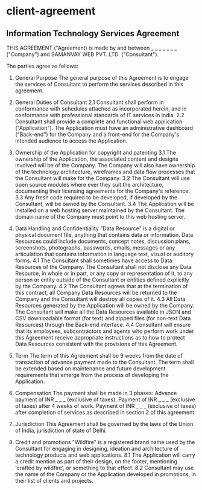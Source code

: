 # client-agreement
## Information Technology Services Agreement

THIS AGREEMENT ("Agreement) is made by and between _ _ _ _ _ _ _ ("Company") and SAMANVAY WEB PVT. LTD. ("Consultant").

The parties agree as follows:

1. General Purpose
The general purpose of this Agreement is to engage the services of Consultant to perform the services described in this agreement.

2. General Duties of Consultant
2.1 Consultant shall perform in conformance with schedules attached as incorporated herein, and in conformance with professional standards of IT services in India.
2.2 Consultant shall provide a complete and functional web application ("Application"). The Application must have an administrative dashboard ("Back-end") for the Company and a front-end for the Company's intended audience to access the Application.

3. Ownership of the Application for copyright and patenting
3.1 The ownership of the Application, the associated content and designs involved will be of the Company. The Company will also have ownership of the technology architecture, wireframes and data flow processes that the Consultant will make for the Company.
3.2 The Consultant will use open source modules where ever they suit the architecture, documenting their licensing agreements for the Company's reference.
3.3 Any fresh code required to be developed, if developed by the Consultant, will be owned by the Consultant.
3.4 The Application will be installed on a web hosting server maintained by the Consultant. The domain name of the Company must point to this web hosting server.

4. Data Handling and Confidentiality
"Data Resource" is a digital or physical document file, anything that contains data or information. Data Resources could include documents, concept notes, discussion plans, screenshots, photographs, passwords, emails, messages or any articulation that contains information in language text, visual or auditory forms.
4.1 The Consultant shall sometimes have access to Data Resources of the Company. The Consultant shall not disclose any Data Resource, in whole or in part, or any copy or representation of it, to any person or entity outside of the Consultant or entities defined explicitly by the Company.
4.2 The Consultant agrees that at the termination of this contract, all Company Data Resources will be returned to the Company and the Consultant will destroy all copies of it.
4.3 All Data Resources generated by the Application will be owned by the Company. The Consultant will make all the Data Resources available in JSON and CSV downloadable format (for text) and zipped files (for non-text Data Resources) through the Back-end interface.
4.4 Consultant will ensure that its employees, subcontractors and agents who perform work under this Agreement receive appropriate instructions as to how to protect Data Resources consistent with the provisions of this Agreement.

5. Term
The term of this Agreement shall be 9 weeks from the date of transaction of advance payment made to the Consultant. The term shall be extended based on maintenance and future development requirements that emerge from the process of developing the Application.

6. Compensation
The payment shall be made in 3 phases:
Advance payment of INR _ _ _ (exclusive of taxes).
Payment of INR _ _ _ (exclusive of taxes) after 4 weeks of work.
Payment of INR _ _ _ (exclusive of taxes) after completion of services as described in section 2 of this agreement.

7. Jurisdiction
This Agreement shall be governed by the laws of the Union of India, jurisdiction of state of Delhi.

8. Credit and promotions
"Wildfire" is a registered brand name used by the Consultant for engaging in designing, ideation and architecture of technology products and web applications.
8.1 The Application will carry a credit mention as part of their design, on the footer, mentioning 'crafted by wildfire', or something to that effect.
8.2 Consultant may use the name of the Company or the Application developed in promotions, in their list of clients and projects.
